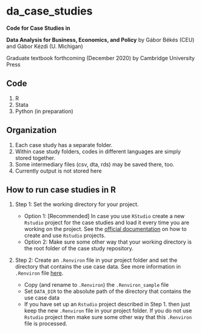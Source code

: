 # da_case_studies
**Code for Case Studies in**

**Data Analysis for Business, Economics, and Policy** by Gábor Békés (CEU) and Gábor Kézdi (U. Michigan) 

Graduate textbook forthcoming (December 2020) by Cambridge University Press

## Code
1. R
2. Stata
3. Python (in preparation)


## Organization
1. Each case study has a separate folder.
2. Within case study folders, codes in different languages are simply stored together. 
3. Some intermediary files (csv, dta, rds) may be saved there, too. 
4. Currently output is not stored here 

## How to run case studies in R

1. Step 1: Set the working directory for your project.

	- Option 1: [Recommended] In case you use `RStudio` create a new `Rstudio` project for the case studies and load it every time you are working on the project. See the [official documentation](https://support.rstudio.com/hc/en-us/articles/200526207-Using-Projects) on how to create and use `Rstudio` projects. 
	- Option 2: Make sure some other way that your working directory is the root folder of the case study repository.

2. Step 2: Create an `.Renviron` file in your project folder and set the directory that contains the use case data. See more information in `.Renviron` file [here](https://cran.r-project.org/web/packages/startup/vignettes/startup-intro.html). 
	- Copy (and rename to `.Renviron`) the `.Renviron_sample` file
	- Set `DATA_DIR` to the absolute path of the directory that contains the use case data
	- If you have set up an `Rstudio` project described in Step 1. then just keep the new `.Renviron` file in your project folder. If you do not use `Rstudio` project then make sure some other way that this `.Renviron` file is processed.
